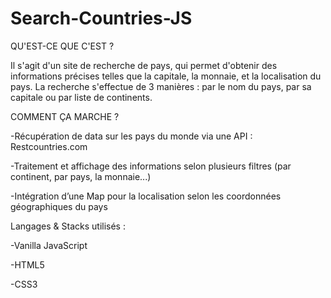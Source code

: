 # Search-Countries-JS

QU'EST-CE QUE C'EST ?

Il s'agit d'un site de recherche de pays, qui permet d'obtenir des informations précises telles que la capitale, la monnaie, et la localisation du pays. 
La recherche s'effectue de 3 manières  : par le nom du pays, par sa capitale ou par liste de continents.

COMMENT ÇA MARCHE ?  

-Récupération de data sur les pays du monde via une API : Restcountries.com 

-Traitement et affichage des informations selon plusieurs filtres (par continent, par pays, la monnaie...)

-Intégration d’une Map pour la localisation selon les coordonnées géographiques du pays


Langages & Stacks utilisés : 

-Vanilla JavaScript

-HTML5

-CSS3



